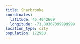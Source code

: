 ```yaml
---
title: Sherbrooke
coordinates:
  latitude: 45.4042669
  longitude: -71.89367399999999
location_type: city
population: 172950
---
```

